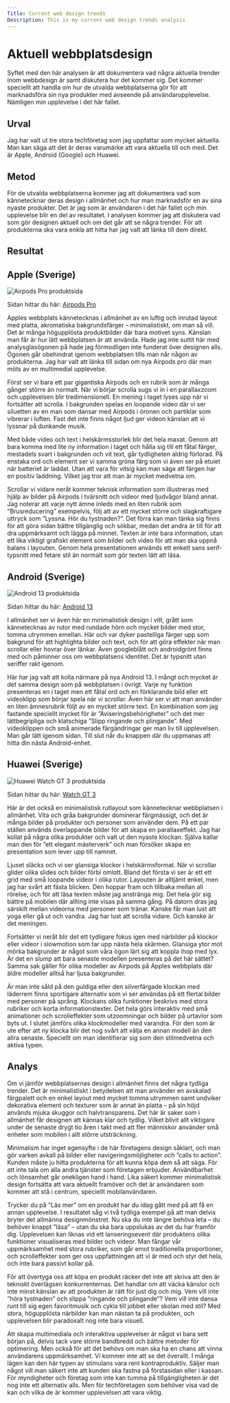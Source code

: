 ```yaml
---
Title: Current web design trends
Description: This is my current web design trends analysis
---
```


Aktuell webbplatsdesign
=======================

Syftet med den här analysen är att dokumentera vad några aktuella trender inom webbdesign är samt diskutera hur det kommer sig. Det kommer speciellt att handla om hur de utvalda webbplatserna gör för att marknadsföra sin nya produkter med avseende på användarupplevelse. Nämligen min upplevelse i det här fallet.

Urval
-----------------------
Jag har valt ut tre stora techföretag som jag uppfattar som mycket aktuella. Man kan säga att det är deras varumärke att vara aktuella till och med. Det är Apple, Android (Google) och Huawei. 

Metod
-----------------------

För de utvalda webbplatserna kommer jag att dokumentera vad som kännetecknar deras design i allmänhet och hur man marknadsför en av sina nyaste produkter. Det är jag som är användaren i det här fallet och min upplevelse blir en del av resultatet. I analysen kommer jag att diskutera vad som gör designen aktuell och om det går att se några trender. För att produkterna ska vara enkla att hitta har jag valt att länka till dem direkt.

Resultat
-----------------------

Apple (Sverige)
-----------------------
<picture>
    <source
    srcset="
        %base_url%/image/apple.png?w=1200&save-as=jpg&q=50 2x,
        %base_url%/image/apple.png?w=600&save-as=jpg&q=50
    "
    media="(min-width: 600px)">
    <source
    srcset="
        %base_url%/image/apple.png?w=900&save-as=jpg&q=50 2x,
        %base_url%/image/apple.png?w=450&save-as=jpg&q=50
    "
    media="(min-width: 400px)">
    <img
    srcset="
        %base_url%/image/apple.png?w=700&save-as=jpg&q=50 2x
    "
    src="
        %base_url%/image/apple.png?w=350&save-as=jpg&q=50
    "
    alt="Airpods Pro produktsida">
</picture>

Sidan hittar du här: <a target="_blank" href="https://www.apple.com/se/airpods-pro/">Airpods Pro</a>

Apples webbplats kännetecknas i allmänhet av en luftig och inrutad layout med platta, akromatiska bakgrundsfärger – minimalistiskt, om man så vill. Det är många högupplösta produktbilder där bara motivet syns. Känslan man får är hur lätt webbplatsen är att använda. Hade jag inte suttit här med analysglasögonen på hade jag förmodligen inte funderat över designen alls. Ögonen går obehindrat igenom webbplatsen tills man når någon av produkterna. Jag har valt att länka till sidan om nya Airpods pro där man möts av en multimedial upplevelse.

Först ser vi bara ett par gigantiska Airpods och en rubrik som är många gånger större än normalt. När vi börjar scrolla sugs vi in i en parallaxzoom och upplevelsen blir tredimensionell. En mening i taget lyses upp när vi fortsätter att scrolla. I bakgrunden spelas en loopande video där vi ser siluetten av en man som dansar med Airpods i öronen och partiklar som vibrerar i luften. Fast det inte finns något ljud ger videon känslan att vi lyssnar på dunkande musik.

Med både video och text i helskärmsstorlek blir det hela maxat. Genom att bara komma med lite ny information i taget och hålla sig till ett fåtal färger, mestadels svart i bakgrunden och vit text, går tydligheten aldrig förlorad.  På enstaka ord och element ser vi samma gröna färg som vi även ser på etuiet när batteriet är laddat. Utan att vara för vitsig kan man säga att färgen har en positiv laddning. Vilket jag tror att man är mycket medvetna om. 

Scrollar vi vidare neråt kommer teknisk information som illustreras med hjälp av bilder på Airpods i tvärsnitt och videor med ljudvågor bland annat. Jag noterar att varje nytt ämne inleds med en liten rubrik som ”Brusreducering” exempelvis, följ att av ett mycket större och slagkraftigare uttryck som ”Lyssna. Hör du tystnaden?”. Det förra kan man tänka sig finns för att göra sidan bättre tillgänglig och sökbar, medan det andra är till för att dra uppmärksamt och lägga på minnet. Texten är inte bara information, utan ett lika viktigt grafiskt element som bilder och video för att man ska uppnå balans i layouten. Genom hela presentationen används ett enkelt sans serif-typsnitt med fetare stil än normalt som gör texten lätt att läsa.


Android (Sverige)
-----------------------
<picture>
    <source
    srcset="
        %base_url%/image/android.png?w=1200&save-as=jpg&q=50 2x,
        %base_url%/image/android.png?w=600&save-as=jpg&q=50
    "
    media="(min-width: 600px)">
    <source
    srcset="
        %base_url%/image/android.png?w=900&save-as=jpg&q=50 2x,
        %base_url%/image/android.png?w=450&save-as=jpg&q=50
    "
    media="(min-width: 400px)">
    <img
    srcset="
        %base_url%/image/android.png?w=700&save-as=jpg&q=50 2x
    "
    src="
        %base_url%/image/android.png?w=350&save-as=jpg&q=50
    "
    alt="Android 13 produktsida">
</picture>

Sidan hittar du här: <a target="_blank" href="https://www.android.com/intl/sv_se/android-13/">Android 13</a>

I allmänhet ser vi även här en minimalistisk design i vitt, grått som kännetecknas av rutor med rundade hörn och mycket bilder med stor, tomma utrymmen emellan. Här och var dyker pastelliga färger upp som bakgrund för att highlighta bilder och text, och för att göra effekter när man scrollar eller hovrar över länkar. Även googleblått och androidgrönt finns med och påminner oss om webbplatsens identitet. Det är typsnitt utan seriffer rakt igenom.

Här har jag valt att kolla närmare på nya Android 13. I mångt och mycket är det samma design som på webbplatsen i övrigt. Varje ny funktion presenteras en i taget men ett fåtal ord och en förklarande bild eller ett videoklipp som börjar spela när vi scrollar. Även här ser vi att man använder en liten ämnesrubrik följt av en mycket större text. En kombination som jag fastande speciellt mycket för är ”Aviseringsbehörigheter” och det mer lättbegripliga och klatschiga ”Slipp ringande och plingande”. Med videoklippen och små animerade färgändringar ger man liv till upplevelsen. Man går lätt igenom sidan. Till slut når du knappen där du uppmanas att hitta din nästa Android-enhet.


Huawei (Sverige)
-----------------------
<picture>
    <source
    srcset="
        %base_url%/image/huawei.png?w=1200&save-as=jpg&q=50 2x,
        %base_url%/image/huawei.png?w=600&save-as=jpg&q=50
    "
    media="(min-width: 600px)">
    <source
    srcset="
        %base_url%/image/huawei.png?w=900&save-as=jpg&q=50 2x,
        %base_url%/image/huawei.png?w=450&save-as=jpg&q=50
    "
    media="(min-width: 400px)">
    <img
    srcset="
        %base_url%/image/huawei.png?w=700&save-as=jpg&q=50 2x
    "
    src="
        %base_url%/image/huawei.png?w=350&save-as=jpg&q=50
    "
    alt="Huawei Watch GT 3 produktsida">
</picture>

Sidan hittar du här: <a target="_blank" href="https://consumer.huawei.com/se/wearables/watch-gt3/">Watch GT 3</a>

Här är det också en minimalistisk rutlayout som kännetecknar webbplatsen i allmänhet. Vita och gråa bakgrunder dominerar färgmässigt, och det är många bilder på produkter och personer som använder dem. På ett par ställen används överlappande bilder för att skapa en parallaxeffekt. Jag har kollat på några olika produkter och valt ut den nyaste klockan. Själva kallar man den för ”ett elegant mästerverk” och man försöker skapa en presentation som lever upp till namnet.

Ljuset släcks och vi ser glansiga klockor i helskärmsformat. När vi scrollar glider olika slides och bilder förbi omlott. Bland det första vi ser är ett ett grid med små loopande videor i olika rutor. Layouten är alltjämt enkel, men jag har svårt att fästa blicken. Den hoppar fram och tillbaka mellan all rörelse, och för att läsa texten måste jag anstränga mig.  Det hela gör sig bättre på mobilen där allting inte visas på samma gång. På datorn dras jag särskilt mellan videorna med personer som tränar. Kanske får man lust att yoga eller gå ut och vandra. Jag har lust att scrolla vidare. Och kanske är det meningen.

Fortsätter vi neråt blir det ett tydligare fokus igen med närbilder på klockor eller videor i slowmotion som tar upp nästa hela skärmen. Glansiga ytor mot mörka bakgrunder är något som våra ögon lärt sig att koppla ihop med lyx. Är det en slump att bara senaste modellen presenteras på det här sättet? Samma sak gäller för olika modeller av Airpods på Apples webbplats där äldre modeller alltså har ljusa bakgrunder. 

Är man inte såld på den guldiga eller den silverfärgade klockan med läderrem finns sportigare alternativ som vi ser användas på ett flertal bilder med personer på språng. Klockans olika funktioner beskrivs med stora rubriker och korta informationstexter. Det hela görs interaktiv med små animationer och scrolleffekter som utzoomningar och bilder på urtavlor som byts ut. I slutet jämförs olika klockmodeller med varandra. För den som är ute efter att ny klocka blir det nog svårt att välja en annan modell än den allra senaste. Speciellt om man identifierar sig som den stilmedvetna och aktiva typen.

Analys
-----------------------

Om vi jämför webbplatsernas design i allmänhet finns det några tydliga trender. Det är minimalistiskt i betydelsen att man använder en avskalad färgpalett och en enkel layout med mycket tomma utrymmen samt undviker dekorativa element och texturer som är annat än platta – på sin höjd används mjuka skuggor och halvtransparens. Det här är saker som i allmänhet får designen att kännas klar och tydlig. Vilket blivit allt viktigare under de senaste drygt tio åren i takt med att fler människor använder små enheter som mobilen i allt större utsträckning.

Minimalism har inget egensyfte i de här företagens design såklart, och man gör varken avkall på bilder eller navigeringsmöjligheter och ”calls to action”. Kunden måste ju hitta produkterna för att kunna köpa dem så att säga. För att inte tala om alla andra tjänster som företagen erbjuder. Användbarhet och lönsamhet går onekligen hand i hand. Lika säkert kommer minimalistisk design fortsätta att vara aktuellt framöver och det är användaren som kommer att stå i centrum, speciellt mobilanvändaren.

Trycker du på ”Läs mer” om en produkt har du idag gått med på att få en annan upplevelse. I resultatet såg vi två tydliga exempel på att man delvis bryter det allmänna designmönstret. Nu ska du inte längre behöva leta – du behöver knappt ”läsa” – utan du ska bara uppslukas av det du har framför dig. Upplevelsen kan liknas vid ett lanseringsevent där produktens olika funktioner visualiseras med bilder och videor. Man fångar vår uppmärksamhet med stora rubriker, som går emot traditionella proportioner, och scrolleffekter som ger oss uppfattningen att vi är med och styr det hela, och inte bara passivt kollar på.

För att övertyga oss att köpa en produkt räcker det inte att skriva att den är tekniskt överlägsen konkurrenternas. Det handlar om att väcka känslor och inte minst känslan av att produkten är rätt för just dig och mig. Vem vill inte ”höra tystnaden” och slippa ”ringande och plingande”? Vem vill inte dansa runt till sig egen favoritmusik och cykla till jobbet eller skolan med stil? Med stora, högupplösta närbilder kan man nästan ta på produkten, och upplevelsen blir paradoxalt nog inte bara visuell.

Att skapa multimediala och interaktiva upplevelser är något vi bara sett början på, delvis tack vare större bandbredd och bättre metoder för optimering. Men också för att det behövs om man ska ha en chans att vinna användarens uppmärksamhet. Vi kommer inte att se det överallt. I många lägen kan den här typen av stimulans vara rent kontraproduktiv. Säljer man något vill man säkert inte att kunden ska fastna på förstasidan eller i kassan. För myndigheter och företag som inte kan tumma på tillgängligheten är det nog inte ett alternativ alls. Men för techföretagen som behöver visa vad de kan och vilka de är kommer upplevelsen att vara viktig.
